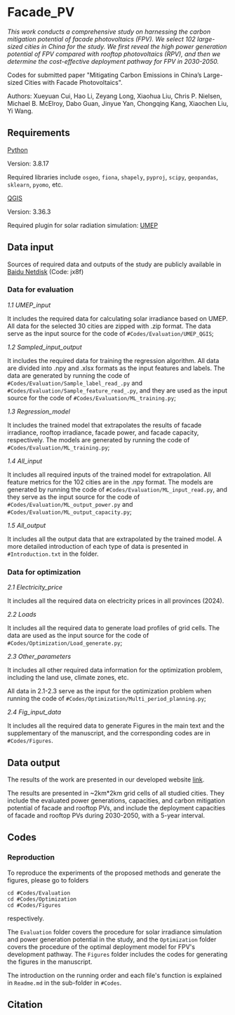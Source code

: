 # Facade_PV

_This work conducts a comprehensive study on harnessing the carbon mitigation potential of facade photovoltaics (FPV). We select 102 large-sized cities in China for the study. We first reveal the high power generation potential of FPV compared with rooftop photovoltaics (RPV), and then we determine the cost-effective deployment pathway for FPV in 2030-2050._

Codes for submitted paper "Mitigating Carbon Emissions in China’s Large-sized Cities with Facade Photovoltaics".

Authors: Xueyuan Cui, Hao Li, Zeyang Long, Xiaohua Liu, Chris P. Nielsen, Michael B. McElroy, Dabo Guan, Jinyue Yan, Chongqing Kang, Xiaochen Liu, Yi Wang.

## Requirements
[Python](https://www.python.org/)

Version: 3.8.17

Required libraries include ``osgeo``, ``fiona``, ``shapely``, ``pyproj``, ``scipy``, ``geopandas``, ``sklearn``, ``pyomo``, etc.

[QGIS](https://qgis.org/)

Version: 3.36.3

Required plugin for solar radiation simulation: [UMEP](https://umep-docs.readthedocs.io/en/latest/index.html)

## Data input

Sources of required data and outputs of the study are publicly available in [Baidu Netdisk](https://pan.baidu.com/s/1nz6OqH5hKpRSR72fxIoMdQ?pwd=jx8f) (Code: jx8f)

### Data for evaluation

_1.1 UMEP_input_

It includes the required data for calculating solar irradiance based on UMEP. All data for the selected 30 cities are zipped with .zip format. The data serve as the input source for the code of ```#Codes/Evaluation/UMEP_QGIS```;

_1.2 Sampled_input_output_

It includes the required data for training the regression algorithm. All data are divided into .npy and .xlsx formats as the input features and labels. The data are generated by running the code of ```#Codes/Evaluation/Sample_label_read_.py``` and ```#Codes/Evaluation/Sample_feature_read_.py```, and they are used as the input source for the code of ```#Codes/Evaluation/ML_training.py```;

_1.3 Regression_model_

It includes the trained model that extrapolates the results of facade irradiance, rooftop irradiance, facade power, and facade capacity, respectively. The models are generated by running the code of ```#Codes/Evaluation/ML_training.py```;

_1.4 All_input_

It includes all required inputs of the trained model for extrapolation. All feature metrics for the 102 cities are in the .npy format. The models are generated by running the code of ```#Codes/Evaluation/ML_input_read.py```, and they serve as the input source for the code of ```#Codes/Evaluation/ML_output_power.py``` and ```#Codes/Evaluation/ML_output_capacity.py```;

_1.5 All_output_

It includes all the output data that are extrapolated by the trained model. A more detailed introduction of each type of data is presented in ```#Introduction.txt``` in the folder.

### Data for optimization

_2.1 Electricity_price_

It includes all the required data on electricity prices in all provinces (2024).

_2.2 Loads_

It includes all the required data to generate load profiles of grid cells. The data are used as the input source for the code of ```#Codes/Optimization/Load_generate.py```;

_2.3 Other_parameters_

It includes all other required data information for the optimization problem, including the land use, climate zones, etc.

All data in 2.1-2.3 serve as the input for the optimization problem when running the code of ```#Codes/Optimization/Multi_period_planning.py```;

_2.4 Fig_input_data_

It includes all the required data to generate Figures in the main text and the supplementary of the manuscript, and the corresponding codes are in ```#Codes/Figures```.

## Data output

The results of the work are presented in our developed website [link](https://city-photovoltaics.com/).

The results are presented in ~2km*2km grid cells of all studied cities. They include the evaluated power generations, capacities, and carbon mitigation potential of facade and rooftop PVs, and include the deployment capacities of facade and rooftop PVs during 2030-2050, with a 5-year interval.

## Codes
### Reproduction
To reproduce the experiments of the proposed methods and generate the figures, please go to folders
```
cd #Codes/Evaluation
cd #Codes/Optimization
cd #Codes/Figures
```
respectively.

The ``Evaluation`` folder covers the procedure for solar irradiance simulation and power generation potential in the study, and the ``Optimization`` folder covers the procedure of the optimal deployment model for FPV's development pathway. The ``Figures`` folder includes the codes for generating the figures in the manuscript.

The introduction on the running order and each file's function is explained in ```Readme.md``` in the sub-folder in ``#Codes``.

## Citation
```
```
